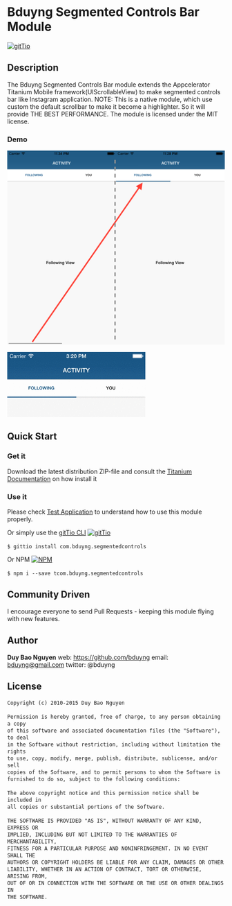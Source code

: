 # Bduyng Segmented Controls Bar Module
[![gitTio](http://gitt.io/badge.svg)](http://gitt.io/component/com.bduyng.segmentedcontrols)

## Description

The Bduyng Segmented Controls Bar module extends the Appcelerator Titanium Mobile framework(UIScrollableView) to make segmented controls bar like Instagram application.
NOTE: This is a native module, which use custom the default scrollbar to make it become a highlighter. So it will provide THE BEST PERFORMANCE.
The module is licensed under the MIT license.

### Demo


![explain](https://github.com/bduyng/com.bduyng.segmentedcontrols/blob/master/demo.png?raw=true)

![demo](https://github.com/bduyng/com.bduyng.segmentedcontrols/blob/master/demo.gif?raw=true)

## Quick Start

### Get it
Download the latest distribution ZIP-file and consult the [Titanium Documentation](http://docs.appcelerator.com/titanium/latest/#!/guide/Using_a_Module) on how install it

### Use it
Please check [Test Application](https://github.com/bduyng/com.bduyng.segmentedcontrols/tree/master/ios/testing) to understand how to use this module properly.

Or simply use the [gitTio CLI](http://gitt.io/cli) [![gitTio](http://gitt.io/badge.svg)](http://gitt.io/component/com.bduyng.segmentedcontrols)

`$ gittio install com.bduyng.segmentedcontrols`

Or NPM [![NPM](https://img.shields.io/npm/v/com.bduyng.segmentedcontrols.svg?style=flat-square)](https://www.npmjs.com/package/com.bduyng.segmentedcontrols)

`$ npm i --save tcom.bduyng.segmentedcontrols`

## Community Driven

I encourage everyone to send Pull Requests - keeping this module flying with new features.


## Author

**Duy Bao Nguyen**
web: https://github.com/bduyng
email: bduyng@gmail.com
twitter: @bduyng


## License

    Copyright (c) 2010-2015 Duy Bao Nguyen

    Permission is hereby granted, free of charge, to any person obtaining a copy
    of this software and associated documentation files (the "Software"), to deal
    in the Software without restriction, including without limitation the rights
    to use, copy, modify, merge, publish, distribute, sublicense, and/or sell
    copies of the Software, and to permit persons to whom the Software is
    furnished to do so, subject to the following conditions:

    The above copyright notice and this permission notice shall be included in
    all copies or substantial portions of the Software.

    THE SOFTWARE IS PROVIDED "AS IS", WITHOUT WARRANTY OF ANY KIND, EXPRESS OR
    IMPLIED, INCLUDING BUT NOT LIMITED TO THE WARRANTIES OF MERCHANTABILITY,
    FITNESS FOR A PARTICULAR PURPOSE AND NONINFRINGEMENT. IN NO EVENT SHALL THE
    AUTHORS OR COPYRIGHT HOLDERS BE LIABLE FOR ANY CLAIM, DAMAGES OR OTHER
    LIABILITY, WHETHER IN AN ACTION OF CONTRACT, TORT OR OTHERWISE, ARISING FROM,
    OUT OF OR IN CONNECTION WITH THE SOFTWARE OR THE USE OR OTHER DEALINGS IN
    THE SOFTWARE.
